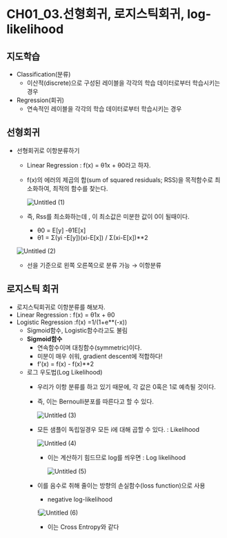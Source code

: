  
# CH01_03.선형회귀, 로지스틱회귀, log-likelihood

## 지도학습

- Classification(분류)
    - 이산적(discrete)으로 구성된 레이블을 각각의 학습 데이터로부터 학습시키는 경우
- Regression(회귀)
    - 연속적인 레이블을 각각의 학습 데이터로부터 학습시키는 경우

## 선형회귀

- 선형회귀로 이항분류하기
    - Linear Regression : f(x) = θ1x + θ0라고 하자.
    - f(x)의 에러의 제곱의 합(sum of squared residuals; RSS)을 목적함수로 최소화하여, 최적의 함수를 찾는다.
        
        ![Untitled (1)](https://user-images.githubusercontent.com/109457820/229101415-679c5cad-c195-46c6-ad7a-f839c192578f.png)
        
    - 즉, Rss를 최소화하는데 , 이 최소값은 미분한 값이 0이 될때이다.
        - θ0 = E[y] -θ1E[x]
        - θ1 = Σ(yi -E[y])(xi-E[x]) / Σ(xi-E[x])**2
    
    ![Untitled (2)](https://user-images.githubusercontent.com/109457820/229101483-f10fa4b8-0fb6-4e70-a869-297ae4d58a09.png)
    
    - 선을 기준으로 왼쪽 오른쪽으로 분류 가능 → 이항분류

## 로지스틱 회귀

- 로지스틱회귀로 이항분류를 해보자.
- Linear Regression : f(x) = θ1x + θ0
- Logistic Regression :f(x) =1/(1+e**(-x))
    - Sigmoid함수, Logistic함수라고도 불림
    - **Sigmoid함수**
        - 연속함수이며 대칭함수(symmetric)이다.
        - 미분이 매우 쉬워, gradient descent에 적합하다!
        - f’(x) = f(x) - f(x)**2
    - 로그 우도법(Log Likelihood)
        - 우리가 이항 분류를 하고 있기 때문에, 각 값은 0혹은 1로 예측될 것이다.
        - 즉, 이는 Bernoulli분포를 따른다고 할 수 있다.
            
            ![Untitled (3)](https://user-images.githubusercontent.com/109457820/229101619-757ef6c3-b631-4796-b561-158e43cc121f.png)
            
        - 모든 샘플이 독립일경우 모든 i에 대해 곱할 수 있다.  :  Likelihood
            
            ![Untitled (4)](https://user-images.githubusercontent.com/109457820/229101699-63d30537-8a92-49f1-9c01-e19eb58f704c.png)
            
            - 이는 계산하기 힘드므로 log를 씌우면 :  Log likelihood
                
                ![Untitled (5)](https://user-images.githubusercontent.com/109457820/229101777-2f082ede-628e-47f3-837d-2fca38c09280.png)
                
        - 이를 음수로 취해 줄이는 방향의 손실함수(loss function)으로 사용
            - negative log-likelihood
            
            !![Untitled (6)](https://user-images.githubusercontent.com/109457820/229101844-b61b8b1c-a0db-41df-bc5c-d61dcd96933a.png)
            
            - 이는 Cross Entropy와 같다
